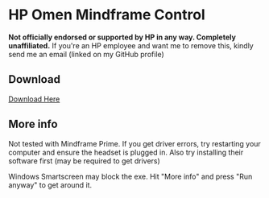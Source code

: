 # HP Omen Mindframe Control

**Not officially endorsed or supported by HP in any way. Completely unaffiliated.** If you're an HP employee and want me to remove this, kindly send me an email (linked on my GitHub profile)

## Download

[Download Here](https://github.com/itsmeow/HPOmenMindframeControl/releases)

## More info

Not tested with Mindframe Prime. If you get driver errors, try restarting your computer and ensure the headset is plugged in. Also try installing their software first (may be required to get drivers)

Windows Smartscreen may block the exe. Hit "More info" and press "Run anyway" to get around it.